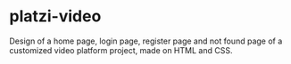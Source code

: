# platzi-video
Design of a home page, login page, register page and not found page of a customized video platform project, made on HTML and CSS.
